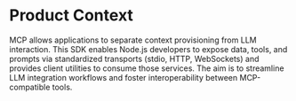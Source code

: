 # Product Context

MCP allows applications to separate context provisioning from LLM interaction. This SDK enables Node.js developers to expose data, tools, and prompts via standardized transports (stdio, HTTP, WebSockets) and provides client utilities to consume those services. The aim is to streamline LLM integration workflows and foster interoperability between MCP-compatible tools.
